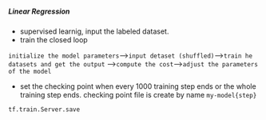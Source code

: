 ##### Linear Regression
* supervised learnig, input the labeled dataset.
* train the closed loop

`initialize the model parameters`-->`input detaset (shuffled)`-->`train he datasets and get the output`
-->`compute the cost`-->`adjust the parameters of the model`

* set the checking point when every 1000 training step ends or the whole training step ends.
checking point file is create by name `my-model{step}`
```python
tf.train.Server.save
```
